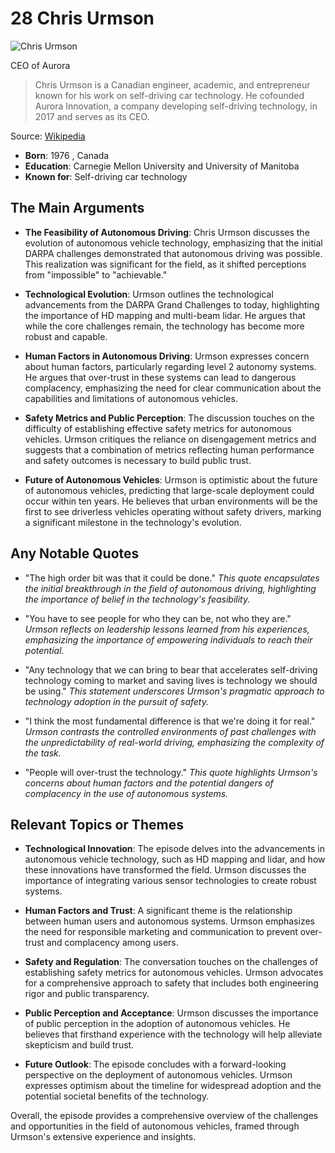 # 28 Chris Urmson


![Chris Urmson](https://encrypted-tbn0.gstatic.com/licensed-image?q=tbn:ANd9GcQt_LdgrxIUdxDrceaXbhrdnM8gnjcOfWGXR26iIx8xddiVqFvVpEzZRi57yhsrW9sEcqBE&s=19)

CEO of Aurora

> Chris Urmson is a Canadian engineer, academic, and entrepreneur known for his work on self-driving car technology. He cofounded Aurora Innovation, a company developing self-driving technology, in 2017 and serves as its CEO.

Source: [Wikipedia](https://en.wikipedia.org/wiki/Chris_Urmson)

- **Born**: 1976 , Canada
- **Education**: Carnegie Mellon University and University of Manitoba
- **Known for**: Self-driving car technology


## The Main Arguments

- **The Feasibility of Autonomous Driving**: Chris Urmson discusses the evolution of autonomous vehicle technology, emphasizing that the initial DARPA challenges demonstrated that autonomous driving was possible. This realization was significant for the field, as it shifted perceptions from "impossible" to "achievable."

- **Technological Evolution**: Urmson outlines the technological advancements from the DARPA Grand Challenges to today, highlighting the importance of HD mapping and multi-beam lidar. He argues that while the core challenges remain, the technology has become more robust and capable.

- **Human Factors in Autonomous Driving**: Urmson expresses concern about human factors, particularly regarding level 2 autonomy systems. He argues that over-trust in these systems can lead to dangerous complacency, emphasizing the need for clear communication about the capabilities and limitations of autonomous vehicles.

- **Safety Metrics and Public Perception**: The discussion touches on the difficulty of establishing effective safety metrics for autonomous vehicles. Urmson critiques the reliance on disengagement metrics and suggests that a combination of metrics reflecting human performance and safety outcomes is necessary to build public trust.

- **Future of Autonomous Vehicles**: Urmson is optimistic about the future of autonomous vehicles, predicting that large-scale deployment could occur within ten years. He believes that urban environments will be the first to see driverless vehicles operating without safety drivers, marking a significant milestone in the technology's evolution.

## Any Notable Quotes

- "The high order bit was that it could be done."
  *This quote encapsulates the initial breakthrough in the field of autonomous driving, highlighting the importance of belief in the technology's feasibility.*

- "You have to see people for who they can be, not who they are."
  *Urmson reflects on leadership lessons learned from his experiences, emphasizing the importance of empowering individuals to reach their potential.*

- "Any technology that we can bring to bear that accelerates self-driving technology coming to market and saving lives is technology we should be using."
  *This statement underscores Urmson's pragmatic approach to technology adoption in the pursuit of safety.*

- "I think the most fundamental difference is that we're doing it for real."
  *Urmson contrasts the controlled environments of past challenges with the unpredictability of real-world driving, emphasizing the complexity of the task.*

- "People will over-trust the technology."
  *This quote highlights Urmson's concerns about human factors and the potential dangers of complacency in the use of autonomous systems.*

## Relevant Topics or Themes

- **Technological Innovation**: The episode delves into the advancements in autonomous vehicle technology, such as HD mapping and lidar, and how these innovations have transformed the field. Urmson discusses the importance of integrating various sensor technologies to create robust systems.

- **Human Factors and Trust**: A significant theme is the relationship between human users and autonomous systems. Urmson emphasizes the need for responsible marketing and communication to prevent over-trust and complacency among users.

- **Safety and Regulation**: The conversation touches on the challenges of establishing safety metrics for autonomous vehicles. Urmson advocates for a comprehensive approach to safety that includes both engineering rigor and public transparency.

- **Public Perception and Acceptance**: Urmson discusses the importance of public perception in the adoption of autonomous vehicles. He believes that firsthand experience with the technology will help alleviate skepticism and build trust.

- **Future Outlook**: The episode concludes with a forward-looking perspective on the deployment of autonomous vehicles. Urmson expresses optimism about the timeline for widespread adoption and the potential societal benefits of the technology.

Overall, the episode provides a comprehensive overview of the challenges and opportunities in the field of autonomous vehicles, framed through Urmson's extensive experience and insights.